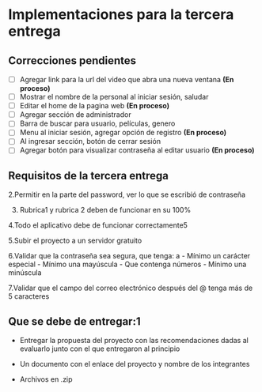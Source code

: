 # Implementaciones para la tercera entrega

## Correcciones pendientes

- [ ] Agregar link para la url del video que abra una nueva ventana **(En proceso)**
- [ ] Mostrar el nombre de la personal al iniciar sesión, saludar 
- [ ] Editar el home de la pagina web **(En proceso)**
- [ ] Agregar sección de administrador
- [ ] Barra de buscar para usuario, películas, genero
- [ ] Menu al iniciar sesión, agregar opción de registro **(En proceso)**
- [ ] Al ingresar sección, botón de cerrar sesión
- [ ] Agregar botón para visualizar contraseña al editar usuario **(En proceso)**

## Requisitos de la tercera entrega

2.Permitir en la parte del password, ver lo que se escribió de contraseña

3. Rubrica1 y rubrica 2 deben de funcionar en su 100%

4.Todo el aplicativo debe de funcionar correctamente5

5.Subir el proyecto a un servidor gratuito

6.Validar que la contraseña sea segura, que tenga: a - Mínimo un carácter especial - Mínimo una mayúscula - Que contenga números - Mínimo una minúscula

7.Validar que el campo del correo electrónico después del @ tenga más de 5 caracteres

## Que se debe de entregar:1

- Entregar la propuesta del proyecto con las recomendaciones dadas al evaluarlo junto con el que entregaron al principio

- Un documento con el enlace del proyecto y nombre de los integrantes

- Archivos en .zip
